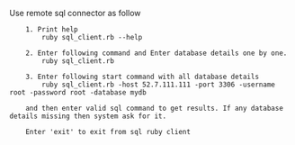 Use remote sql connector as follow

		1. Print help 
			ruby sql_client.rb --help

		2. Enter following command and Enter database details one by one. 
			ruby sql_client.rb

		3. Enter following start command with all database details
			ruby sql_client.rb -host 52.7.111.111 -port 3306 -username root -password root -database mydb

		and then enter valid sql command to get results. If any database details missing then system ask for it.

		Enter 'exit' to exit from sql ruby client
